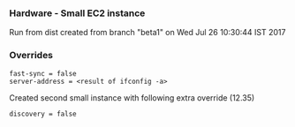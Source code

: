 
### Hardware - Small EC2 instance 

Run from dist created from branch "beta1" on Wed Jul 26 10:30:44 IST 2017
 
### Overrides 
```
fast-sync = false
server-address = <result of ifconfig -a>
```

Created second small instance with following extra override (12.35)
```
discovery = false
```